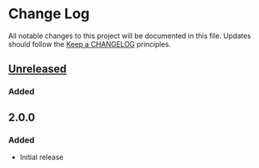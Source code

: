 # Change Log
All notable changes to this project will be documented in this file.
Updates should follow the [Keep a CHANGELOG](http://keepachangelog.com/) principles.

## [Unreleased]
### Added

## 2.0.0
### Added

 - Initial release

[Unreleased]: https://github.com/colinodell/omnipay-bundle/compare/v2.0.0...HEAD
[2.0.0]: https://github.com/colinodell/omnipay-zero/releases/tag/v2.0.0
